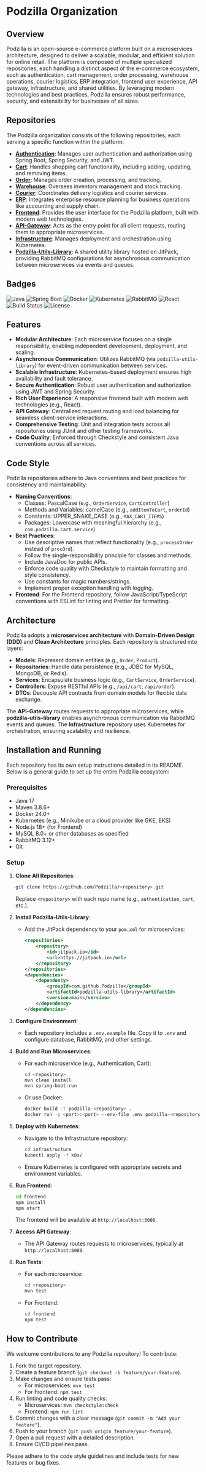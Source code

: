 # Podzilla Organization

## Overview
Podzilla is an open-source e-commerce platform built on a microservices architecture, designed to deliver a scalable, modular, and efficient solution for online retail. The platform is composed of multiple specialized repositories, each handling a distinct aspect of the e-commerce ecosystem, such as authentication, cart management, order processing, warehouse operations, courier logistics, ERP integration, frontend user experience, API gateway, infrastructure, and shared utilities. By leveraging modern technologies and best practices, Podzilla ensures robust performance, security, and extensibility for businesses of all sizes.

## Repositories
The Podzilla organization consists of the following repositories, each serving a specific function within the platform:
- **[Authentication](https://github.com/Podzilla/authentication)**: Manages user authentication and authorization using Spring Boot, Spring Security, and JWT.
- **[Cart](https://github.com/Podzilla/cart)**: Handles shopping cart functionality, including adding, updating, and removing items.
- **[Order](https://github.com/Podzilla/order)**: Manages order creation, processing, and tracking.
- **[Warehouse](https://github.com/Podzilla/warehouse)**: Oversees inventory management and stock tracking.
- **[Courier](https://github.com/Podzilla/courier)**: Coordinates delivery logistics and courier services.
- **[ERP](https://github.com/Podzilla/erp)**: Integrates enterprise resource planning for business operations like accounting and supply chain.
- **[Frontend](https://github.com/Podzilla/frontend)**: Provides the user interface for the Podzilla platform, built with modern web technologies.
- **[API-Gateway](https://github.com/Podzilla/api-gateway)**: Acts as the entry point for all client requests, routing them to appropriate microservices.
- **[Infrastructure](https://github.com/Podzilla/infrastructure)**: Manages deployment and orchestration using Kubernetes.
- **[Podzilla-Utils-Library](https://jitpack.io/#Podzilla/podzilla-utils-library)**: A shared utility library hosted on JitPack, providing RabbitMQ configurations for asynchronous communication between microservices via events and queues.

## Badges
![Java](https://img.shields.io/badge/Java-17-blue)
![Spring Boot](https://img.shields.io/badge/Spring_Boot-3.2.0-green)
![Docker](https://img.shields.io/badge/Docker-24.0-blue)
![Kubernetes](https://img.shields.io/badge/Kubernetes-1.28-blue)
![RabbitMQ](https://img.shields.io/badge/RabbitMQ-3.12-orange)
![React](https://img.shields.io/badge/React-18.2-blue)
![Build Status](https://img.shields.io/github/actions/workflow/status/Podzilla/infrastructure/ci.yml?branch=main&label=CI%2FCD)
![License](https://img.shields.io/badge/License-MIT-green)

## Features
- **Modular Architecture**: Each microservice focuses on a single responsibility, enabling independent development, deployment, and scaling.
- **Asynchronous Communication**: Utilizes RabbitMQ (via `podzilla-utils-library`) for event-driven communication between services.
- **Scalable Infrastructure**: Kubernetes-based deployment ensures high availability and fault tolerance.
- **Secure Authentication**: Robust user authentication and authorization using JWT and Spring Security.
- **Rich User Experience**: A responsive frontend built with modern web technologies (e.g., React).
- **API Gateway**: Centralized request routing and load balancing for seamless client-service interactions.
- **Comprehensive Testing**: Unit and integration tests across all repositories using JUnit and other testing frameworks.
- **Code Quality**: Enforced through Checkstyle and consistent Java conventions across all services.

## Code Style
Podzilla repositories adhere to Java conventions and best practices for consistency and maintainability:
- **Naming Conventions**:
  - Classes: PascalCase (e.g., `OrderService`, `CartController`)
  - Methods and Variables: camelCase (e.g., `addItemToCart`, `orderId`)
  - Constants: UPPER_SNAKE_CASE (e.g., `MAX_CART_ITEMS`)
  - Packages: Lowercase with meaningful hierarchy (e.g., `com.podzilla.cart.service`)
- **Best Practices**:
  - Use descriptive names that reflect functionality (e.g., `processOrder` instead of `procOrd`).
  - Follow the single-responsibility principle for classes and methods.
  - Include JavaDoc for public APIs.
  - Enforce code quality with Checkstyle to maintain formatting and style consistency.
  - Use constants for magic numbers/strings.
  - Implement proper exception handling with logging.
- **Frontend**: For the Frontend repository, follow JavaScript/TypeScript conventions with ESLint for linting and Prettier for formatting.

## Architecture
Podzilla adopts a **microservices architecture** with **Domain-Driven Design (DDD)** and **Clean Architecture** principles. Each repository is structured into layers:
- **Models**: Represent domain entities (e.g., `Order`, `Product`).
- **Repositories**: Handle data persistence (e.g., JDBC for MySQL, MongoDB, or Redis).
- **Services**: Encapsulate business logic (e.g., `CartService`, `OrderService`).
- **Controllers**: Expose RESTful APIs (e.g., `/api/cart`, `/api/order`).
- **DTOs**: Decouple API contracts from domain models for flexible data exchange.

The **API-Gateway** routes requests to appropriate microservices, while **podzilla-utils-library** enables asynchronous communication via RabbitMQ events and queues. The **Infrastructure** repository uses Kubernetes for orchestration, ensuring scalability and resilience.

## Installation and Running
Each repository has its own setup instructions detailed in its README. Below is a general guide to set up the entire Podzilla ecosystem:

### Prerequisites
- Java 17
- Maven 3.8.6+
- Docker 24.0+
- Kubernetes (e.g., Minikube or a cloud provider like GKE, EKS)
- Node.js 18+ (for Frontend)
- MySQL 8.0+ or other databases as specified
- RabbitMQ 3.12+
- Git

### Setup
1. **Clone All Repositories**:
   ```bash
   git clone https://github.com/Podzilla/<repository>.git
   ```
   Replace `<repository>` with each repo name (e.g., `authentication`, `cart`, etc.).

2. **Install Podzilla-Utils-Library**:
   - Add the JitPack dependency to your `pom.xml` for microservices:
     ```xml
     <repositories>
         <repository>
             <id>jitpack.io</id>
             <url>https://jitpack.io</url>
         </repository>
     </repositories>
     <dependencies>
         <dependency>
             <groupId>com.github.Podzilla</groupId>
             <artifactId>podzilla-utils-library</artifactId>
             <version>main</version>
         </dependency>
     </dependencies>
     ```

3. **Configure Environment**:
   - Each repository includes a `.env.example` file. Copy it to `.env` and configure database, RabbitMQ, and other settings.

4. **Build and Run Microservices**:
   - For each microservice (e.g., Authentication, Cart):
     ```bash
     cd <repository>
     mvn clean install
     mvn spring-boot:run
     ```
   - Or use Docker:
     ```bash
     docker build -t podzilla-<repository> .
     docker run -p <port>:<port> --env-file .env podzilla-<repository>
     ```

5. **Deploy with Kubernetes**:
   - Navigate to the Infrastructure repository:
     ```bash
     cd infrastructure
     kubectl apply -f k8s/
     ```
   - Ensure Kubernetes is configured with appropriate secrets and environment variables.

6. **Run Frontend**:
   ```bash
   cd frontend
   npm install
   npm start
   ```
   The frontend will be available at `http://localhost:3000`.

7. **Access API Gateway**:
   - The API Gateway routes requests to microservices, typically at `http://localhost:8080`.

8. **Run Tests**:
   - For each microservice:
     ```bash
     cd <repository>
     mvn test
     ```
   - For Frontend:
     ```bash
     cd frontend
     npm test
     ```

## How to Contribute
We welcome contributions to any Podzilla repository! To contribute:
1. Fork the target repository.
2. Create a feature branch (`git checkout -b feature/your-feature`).
3. Make changes and ensure tests pass:
   - For microservices: `mvn test`
   - For Frontend: `npm test`
4. Run linting and code quality checks:
   - Microservices: `mvn checkstyle:check`
   - Frontend: `npm run lint`
5. Commit changes with a clear message (`git commit -m "Add your feature"`).
6. Push to your branch (`git push origin feature/your-feature`).
7. Open a pull request with a detailed description.
8. Ensure CI/CD pipelines pass.

Please adhere to the code style guidelines and include tests for new features or bug fixes.
